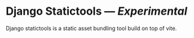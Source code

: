 # Django Statictools —  *Experimental*

Django statictools is a static asset bundling tool build on top of vite.
